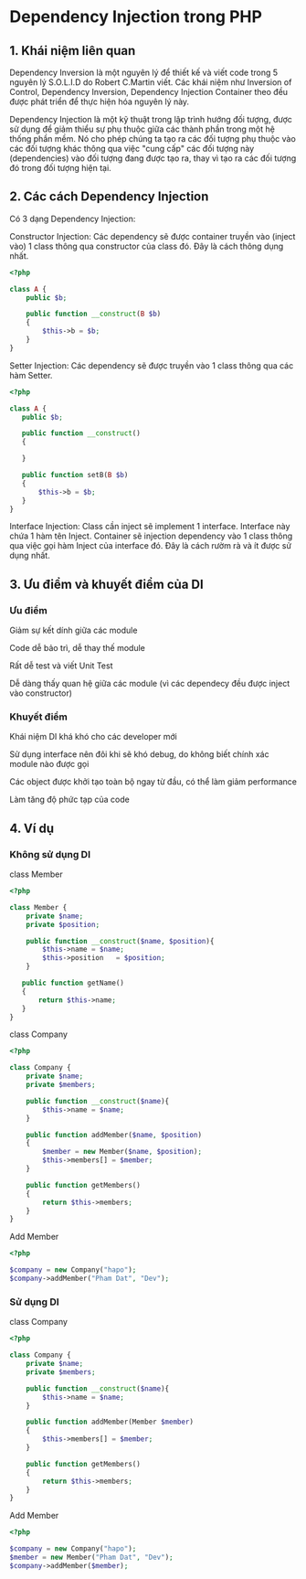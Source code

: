 # Dependency Injection trong PHP

## 1. Khái niệm liên quan

Dependency Inversion là một nguyên lý để thiết kế và viết code trong 5 nguyên lý S.O.L.I.D do Robert C.Martin viết. Các khái niệm như Inversion of Control, Dependency Inversion, Dependency Injection Container theo đều được phát triển để thực hiện hóa nguyên lý này.

Dependency Injection là một kỹ thuật trong lập trình hướng đối tượng, được sử dụng để giảm thiểu sự phụ thuộc giữa các thành phần trong một hệ thống phần mềm. Nó cho phép chúng ta tạo ra các đối tượng phụ thuộc vào các đối tượng khác thông qua việc "cung cấp" các đối tượng này (dependencies) vào đối tượng đang được tạo ra, thay vì tạo ra các đối tượng đó trong đối tượng hiện tại.

## 2. Các cách Dependency Injection

Có 3 dạng Dependency Injection:

Constructor Injection: Các dependency sẽ được container truyền vào (inject vào) 1 class thông qua constructor của class đó. Đây là cách thông dụng nhất.

```php
<?php

class A {
    public $b;

    public function __construct(B $b)
    {
        $this->b = $b;
    }
}

```

Setter Injection: Các dependency sẽ được truyền vào 1 class thông qua các hàm Setter.

```php
<?php

class A {
   public $b;

   public function __construct()
   {

   }

   public function setB(B $b)
   {
       $this->b = $b;
   }
}

```

Interface Injection: Class cần inject sẽ implement 1 interface. Interface này chứa 1 hàm tên Inject. Container sẽ injection dependency vào 1 class thông qua việc gọi hàm Inject của interface đó. Đây là cách rườm rà và ít được sử dụng nhất.

## 3. Ưu điểm và khuyết điểm của DI

### Ưu điểm

Giảm sự kết dính giữa các module

Code dễ bảo trì, dễ thay thế module

Rất dễ test và viết Unit Test

Dễ dàng thấy quan hệ giữa các module (vì các dependecy đều được inject vào constructor)

### Khuyết điểm

Khái niệm DI khá khó cho các developer mới

Sử dụng interface nên đôi khi sẽ khó debug, do không biết chính xác module nào được gọi

Các object được khởi tạo toàn bộ ngay từ đầu, có thể làm giảm performance

Làm tăng độ phức tạp của code

## 4. Ví dụ

### Không sử dụng DI

class Member

```php
<?php

class Member {
    private $name;
    private $position;

    public function __construct($name, $position){
        $this->name = $name;
        $this->position   = $position;
    }

   public function getName()
   {
       return $this->name;
   }
}

```

class Company

```php
<?php

class Company {
    private $name;
    private $members;

    public function __construct($name){
        $this->name = $name;
    }

    public function addMember($name, $position)
    {
        $member = new Member($name, $position);
        $this->members[] = $member;
    }

    public function getMembers()
    {
        return $this->members;
    }
}

```

Add Member

```php
<?php

$company = new Company("hapo");
$company->addMember("Pham Dat", "Dev");

```

### Sử dụng DI

class Company

```php
<?php

class Company {
    private $name;
    private $members;

    public function __construct($name){
        $this->name = $name;
    }

    public function addMember(Member $member)
    {
        $this->members[] = $member;
    }

    public function getMembers()
    {
        return $this->members;
    }
}

```

Add Member

```php
<?php

$company = new Company("hapo");
$member = new Member("Pham Dat", "Dev");
$company->addMember($member);

```
